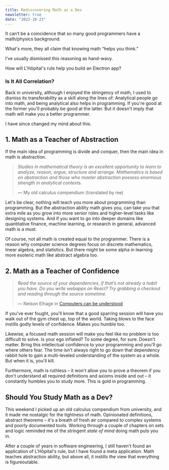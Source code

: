 ```yaml
---
title: Rediscovering Math as a Dev
newsletter: true
date: "2022-10-23"
---
```


It can’t be a coincidence that so many good programmers have a math/physics background.

What's more, they all claim that knowing math “helps you think."

I’ve usually dismissed this reasoning as hand-wavy.

How will L'Hôpital's rule help you build an Electron app?

### Is It All Correlation?

Back in university, although I enjoyed the stringency of math, I used to dismiss its transferability as a skill along the lines of: Analytical people go into math, and being analytical also helps in programming. If you're good at the former you'll probably be good at the latter. But it doesn't imply that math will make you a better programmer.

I have since changed my mind about this.

## 1. Math as a Teacher of Abstraction

If the main idea of programming is divide and conquer, then the main idea in math is abstraction.

> *Studies in mathematical theory is an excellent opportunity to learn to analyze, reason, argue, structure and arrange. Mathematics is based on abstraction and those who master abstraction possess enormous strength in analytical contexts.*
>
> — My old calculus compendium (translated by me)

Let's be clear, nothing will teach you more about programming than programming. But the abstraction ability math gives you, can take you that extra mile as you grow into more senior roles and higher-level tasks like designing systems. And if you want to go into deeper domains like quantitative finance, machine learning, or research in general, advanced math is a must.

Of course, not all math is created equal to the programmer. There is a reason why computer science degrees focus on discrete mathematics, linear algebra, and statistics. But there might be some alpha in learning more esoteric math like abstract algebra too.

## 2. Math as a Teacher of Confidence

> *Read the source of your dependencies, if that’s not already a habit you have. Do you write webapps on React? Try grabbing a checkout and reading through the source sometime.*
>
> — Nelson Elhage in [Computers can be understood](https://blog.nelhage.com/post/computers-can-be-understood/)

If you've ever fought, you'll know that a good sparring session will have you walk out of the gym chest up, top of the world. Taking blows to the face instills godly levels of confidence. Makes you humble too.

Likewise, a focused math session will make you feel like no problem is too difficult to solve. Is your ego inflated? To some degree, for sure. Doesn't matter. Bring this intellectual confidence to your programming and you'll go where others fear. The time isn't always right to go down that dependency rabbit hole to gain a multi-leveled understanding of the system as a whole. But when it is, you'll kill.

Furthermore, math is ruthless – it won't allow you to prove a theorem if you don't understand all required definitions and axioms inside and out – it constantly humbles you to study more. This is gold in programming.

## Should You Study Math as a Dev?

This weekend I picked up an old calculus compendium from university, and it made me nostalgic for the tightness of math. Opinionated definitions, abstract theorems – it's a breath of fresh air compared to complex systems and poorly documented tools. Working through a couple of chapters on sets and logic reminded me of the stringent *state of mind* doing math puts you in.

After a couple of years in software engineering, I still haven't found an application of L'Hôpital's rule, but I have found a meta application. Math teaches abstraction ability, but above all, it instills the view that everything is figureoutable.
